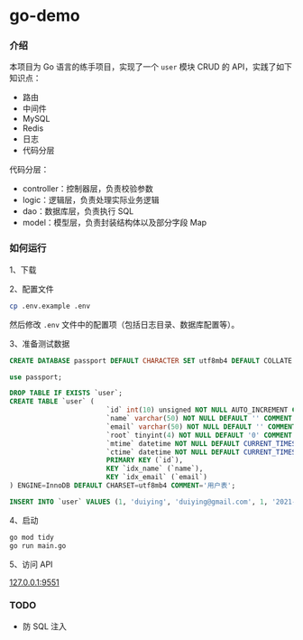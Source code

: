 # go-demo

### 介绍

本项目为 Go 语言的练手项目，实现了一个 `user` 模块 CRUD 的 API，实践了如下知识点：    

- 路由
- 中间件
- MySQL
- Redis
- 日志
- 代码分层

代码分层：  

- controller：控制器层，负责校验参数
- logic：逻辑层，负责处理实际业务逻辑
- dao：数据库层，负责执行 SQL
- model：模型层，负责封装结构体以及部分字段 Map

### 如何运行

1、下载  

2、配置文件  

```sh
cp .env.example .env
```

然后修改 `.env` 文件中的配置项（包括日志目录、数据库配置等）。  

3、准备测试数据  

```SQL
CREATE DATABASE passport DEFAULT CHARACTER SET utf8mb4 DEFAULT COLLATE utf8mb4_unicode_ci;

use passport;

DROP TABLE IF EXISTS `user`;
CREATE TABLE `user` (
                        `id` int(10) unsigned NOT NULL AUTO_INCREMENT COMMENT '主键ID',
                        `name` varchar(50) NOT NULL DEFAULT '' COMMENT '姓名',
                        `email` varchar(50) NOT NULL DEFAULT '' COMMENT '邮箱',
                        `root` tinyint(4) NOT NULL DEFAULT '0' COMMENT 'ROOT 用户 {0：否；1：是；}',
                        `mtime` datetime NOT NULL DEFAULT CURRENT_TIMESTAMP ON UPDATE CURRENT_TIMESTAMP COMMENT '修改时间',
                        `ctime` datetime NOT NULL DEFAULT CURRENT_TIMESTAMP COMMENT '创建时间',
                        PRIMARY KEY (`id`),
                        KEY `idx_name` (`name`),
                        KEY `idx_email` (`email`)
) ENGINE=InnoDB DEFAULT CHARSET=utf8mb4 COMMENT='用户表';

INSERT INTO `user` VALUES (1, 'duiying', 'duiying@gmail.com', 1, '2021-11-04 16:53:33', '2021-11-04 16:53:33');
```

4、启动  

```sh
go mod tidy
go run main.go
```

5、访问 API  

[127.0.0.1:9551](http://127.0.0.1:9551)

### TODO

- 防 SQL 注入
